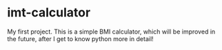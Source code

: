 # imt-calculator
My first project. This is a simple BMI calculator, which will be improved in the future, after I get to know python more in detail!
